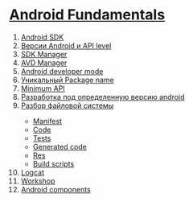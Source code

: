 <h1><a href="https://www.youtube.com/watch?v=d0944nsdnAg&list=PLjLCGE4bVpHCJvtGpEVl-4IYGHB1A8FCc&index=15">Android Fundamentals</a></h1>
<ol>
<li><a href ="https://www.youtube.com/live/d0944nsdnAg?feature=share&t=913">Android SDK</li>
<li><a href ="https://www.youtube.com/live/d0944nsdnAg?feature=share&t=938">Версии Android и API level</li>
<li><a href ="https://www.youtube.com/live/d0944nsdnAg?feature=share&t=1045">SDK Manager</li>
<li><a href ="https://www.youtube.com/live/d0944nsdnAg?feature=share&t=1154">AVD Manager</li>
<li><a href ="https://www.youtube.com/live/d0944nsdnAg?feature=share&t=1316">Android developer mode</li>
<li><a href ="https://www.youtube.com/live/d0944nsdnAg?feature=share&t=1316">Уникальный Package name</li>
<li><a href ="https://www.youtube.com/live/d0944nsdnAg?feature=share&t=1513">Minimum API</li>
<li><a href ="https://www.youtube.com/live/d0944nsdnAg?feature=share&t=1580">Разработка под определенную версию android</li>
<li><a href ="https://www.youtube.com/live/d0944nsdnAg?feature=share&t=1820">Разбор файловой системы</li>
<ul>
<li><a href ="https://www.youtube.com/live/d0944nsdnAg?feature=share&t=1820">Manifest</li>
<li><a href ="https://www.youtube.com/live/d0944nsdnAg?feature=share&t=1820">Code</li>
<li><a href ="https://www.youtube.com/live/d0944nsdnAg?feature=share&t=1820">Tests</li>
<li><a href ="https://www.youtube.com/live/d0944nsdnAg?feature=share&t=1820">Generated code</li>
<li><a href ="https://www.youtube.com/live/d0944nsdnAg?feature=share&t=1820">Res</li>
<li><a href ="https://www.youtube.com/live/d0944nsdnAg?feature=share&t=1989">Build scripts</li>
</ul>
<li><a href ="https://www.youtube.com/live/d0944nsdnAg?feature=share&t=2056">Logcat</li>
<li><a href ="https://www.youtube.com/live/d0944nsdnAg?feature=share&t=2144">Workshop</li>
<li><a href ="https://www.youtube.com/live/d0944nsdnAg?feature=share&t=2144">Android components</li>









</ol>
